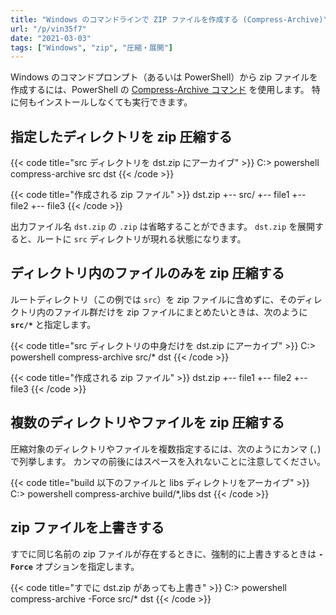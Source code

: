 ```yaml
---
title: "Windows のコマンドラインで ZIP ファイルを作成する (Compress-Archive)"
url: "/p/vin35f7"
date: "2021-03-03"
tags: ["Windows", "zip", "圧縮・展開"]
---
```


Windows のコマンドプロンプト（あるいは PowerShell）から zip ファイルを作成するには、PowerShell の [Compress-Archive コマンド](https://docs.microsoft.com/ja-jp/powershell/module/Microsoft.PowerShell.Archive/Compress-Archive) を使用します。
特に何もインストールしなくても実行できます。


指定したディレクトリを zip 圧縮する
----

{{< code title="src ディレクトリを dst.zip にアーカイブ" >}}
C:\> powershell compress-archive src dst
{{< /code >}}

{{< code title="作成される zip ファイル" >}}
dst.zip
  +-- src/
       +-- file1
       +-- file2
       +-- file3
{{< /code >}}

出力ファイル名 `dst.zip` の `.zip` は省略することができます。
`dst.zip` を展開すると、ルートに `src` ディレクトリが現れる状態になります。


ディレクトリ内のファイルのみを zip 圧縮する
----

ルートディレクトリ（この例では `src`）を zip ファイルに含めずに、そのディレクトリ内のファイル群だけを zip ファイルにまとめたいときは、次のように __`src/*`__ と指定します。

{{< code title="src ディレクトリの中身だけを dst.zip にアーカイブ" >}}
C:\> powershell compress-archive src/* dst
{{< /code >}}

{{< code title="作成される zip ファイル" >}}
dst.zip
  +-- file1
  +-- file2
  +-- file3
{{< /code >}}


複数のディレクトリやファイルを zip 圧縮する
----

圧縮対象のディレクトリやファイルを複数指定するには、次のようにカンマ (`,`) で列挙します。
カンマの前後にはスペースを入れないことに注意してください。

{{< code title="build 以下のファイルと libs ディレクトリをアーカイブ" >}}
C:\> powershell compress-archive build/*,libs dst
{{< /code >}}


zip ファイルを上書きする
----

すでに同じ名前の zip ファイルが存在するときに、強制的に上書きするときは __`-Force`__ オプションを指定します。

{{< code title="すでに dst.zip があっても上書き" >}}
C:\> powershell compress-archive -Force src/* dst
{{< /code >}}

